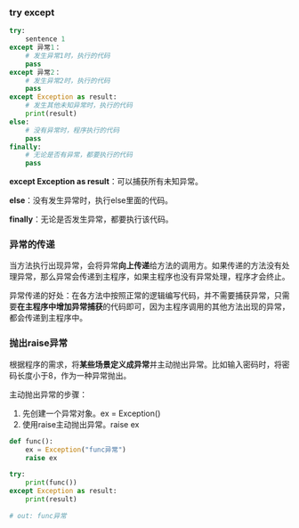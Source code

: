 ### try   except

```python
try:
	sentence 1
except 异常1：
	# 发生异常1时，执行的代码
	pass
except 异常2：
	# 发生异常2时，执行的代码
	pass
except Exception as result:
    # 发生其他未知异常时，执行的代码
    print(result)
else:
    # 没有异常时，程序执行的代码
    pass
finally:
    # 无论是否有异常，都要执行的代码
    pass
```

**except Exception as result**：可以捕获所有未知异常。

**else**：没有发生异常时，执行else里面的代码。

**finally**：无论是否发生异常，都要执行该代码。





### 异常的传递

当方法执行出现异常，会将异常**向上传递**给方法的调用方。如果传递的方法没有处理异常，那么异常会传递到主程序，如果主程序也没有异常处理，程序才会终止。

异常传递的好处：在各方法中按照正常的逻辑编写代码，并不需要捕获异常，只需要**在主程序中增加异常捕获**的代码即可，因为主程序调用的其他方法出现的异常，都会传递到主程序中。





### 抛出raise异常

根据程序的需求，将**某些场景定义成异常**并主动抛出异常。比如输入密码时，将密码长度小于8，作为一种异常抛出。

主动抛出异常的步骤：

1. 先创建一个异常对象。ex = Exception()
2. 使用raise主动抛出异常。raise ex

```python
def func():
    ex = Exception("func异常")
    raise ex
    
try:
    print(func())
except Exception as result:
    print(result)
    
# out: func异常
```

 